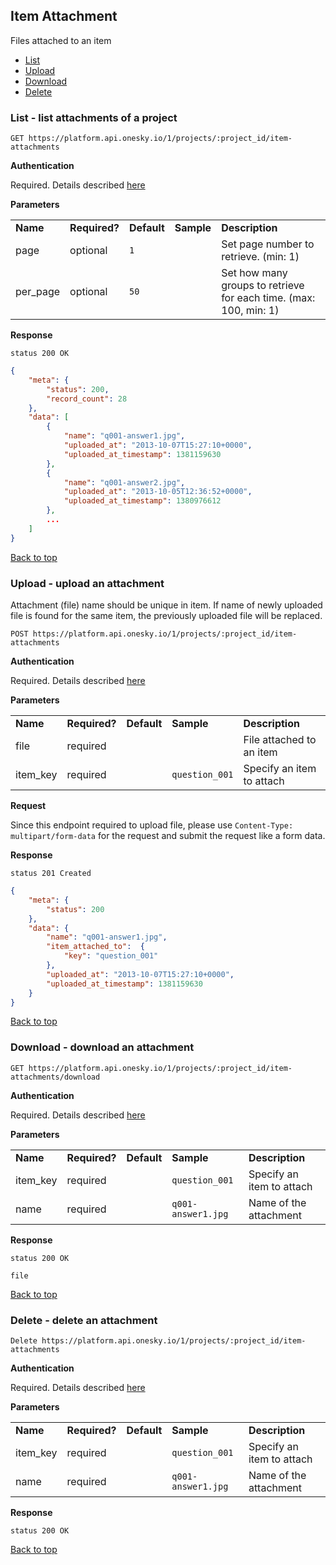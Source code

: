 ## Item Attachment
Files attached to an item
- [List](#list---list-attachments-of-a-project)
- [Upload](#upload---upload-an-attachment)
- [Download](#download---download-an-attachment)
- [Delete](#delete---delete-an-attachment)


### List - list attachments of a project

    GET https://platform.api.onesky.io/1/projects/:project_id/item-attachments

**Authentication**

Required. Details described [here](/README.md#authentication)

**Parameters**

<table>
    <tr>
        <td><strong>Name</strong></td>
        <td><strong>Required?</strong></td>
        <td><strong>Default</strong></td>
        <td><strong>Sample</strong></td>
        <td><strong>Description</strong></td>
    </tr>
    <tr>
        <td>page</td>
        <td>optional</td>
        <td><code>1</code></td>
        <td></td>
        <td>Set page number to retrieve. (min: 1)</td>
    </tr>
    <tr>
        <td>per_page</td>
        <td>optional</td>
        <td><code>50</code></td>
        <td></td>
        <td>Set how many groups to retrieve for each time. (max: 100, min: 1)</td>
    </tr>
</table>

**Response**

```
status 200 OK
```
``` json
{
    "meta": {
        "status": 200,
        "record_count": 28
    },
    "data": [
        {
            "name": "q001-answer1.jpg",
            "uploaded_at": "2013-10-07T15:27:10+0000",
            "uploaded_at_timestamp": 1381159630
        },
        {
            "name": "q001-answer2.jpg",
            "uploaded_at": "2013-10-05T12:36:52+0000",
            "uploaded_at_timestamp": 1380976612
        },
        ...
    ]
}
```

[Back to top](#item-attachment)

### Upload - upload an attachment
Attachment (file) name should be unique in item. If name of newly uploaded file is found for the same item, the previously uploaded file will be replaced.

    POST https://platform.api.onesky.io/1/projects/:project_id/item-attachments

**Authentication**

Required. Details described [here](/README.md#authentication)

**Parameters**

<table>
    <tr>
        <td><strong>Name</strong></td>
        <td><strong>Required?</strong></td>
        <td><strong>Default</strong></td>
        <td><strong>Sample</strong></td>
        <td><strong>Description</strong></td>
    </tr>
    <tr>
        <td>file</td>
        <td>required</td>
        <td></td>
        <td></td>
        <td>File attached to an item</td>
    </tr>
    <tr>
        <td>item_key</td>
        <td>required</td>
        <td></td>
        <td><code>question_001</code></td>
        <td>Specify an item to attach</td>
    </tr>
</table>

**Request**

Since this endpoint required to upload file, please use `Content-Type: multipart/form-data` for the request and submit the request like a form data.

**Response**

```
status 201 Created
```
``` json
{
    "meta": {
        "status": 200
    },
    "data": {
        "name": "q001-answer1.jpg",
        "item_attached_to":  {
            "key": "question_001"
        },
        "uploaded_at": "2013-10-07T15:27:10+0000",
        "uploaded_at_timestamp": 1381159630
    }
}
```

[Back to top](#item-attachment)

### Download - download an attachment

    GET https://platform.api.onesky.io/1/projects/:project_id/item-attachments/download

**Authentication**

Required. Details described [here](/README.md#authentication)

**Parameters**

<table>
    <tr>
        <td><strong>Name</strong></td>
        <td><strong>Required?</strong></td>
        <td><strong>Default</strong></td>
        <td><strong>Sample</strong></td>
        <td><strong>Description</strong></td>
    </tr>
    <tr>
        <td>item_key</td>
        <td>required</td>
        <td></td>
        <td><code>question_001</code></td>
        <td>Specify an item to attach</td>
    </tr>
    <tr>
        <td>name</td>
        <td>required</td>
        <td></td>
        <td><code>q001-answer1.jpg</code></td>
        <td>Name of the attachment</td>
    </tr>
</table>

**Response**

```
status 200 OK
```
```
file
```

[Back to top](#item-attachment)

### Delete - delete an attachment

    Delete https://platform.api.onesky.io/1/projects/:project_id/item-attachments

**Authentication**

Required. Details described [here](/README.md#authentication)

**Parameters**

<table>
    <tr>
        <td><strong>Name</strong></td>
        <td><strong>Required?</strong></td>
        <td><strong>Default</strong></td>
        <td><strong>Sample</strong></td>
        <td><strong>Description</strong></td>
    </tr>
    <tr>
        <td>item_key</td>
        <td>required</td>
        <td></td>
        <td><code>question_001</code></td>
        <td>Specify an item to attach</td>
    </tr>
    <tr>
        <td>name</td>
        <td>required</td>
        <td></td>
        <td><code>q001-answer1.jpg</code></td>
        <td>Name of the attachment</td>
    </tr>
</table>

**Response**

```
status 200 OK
```

[Back to top](#item-attachment)
